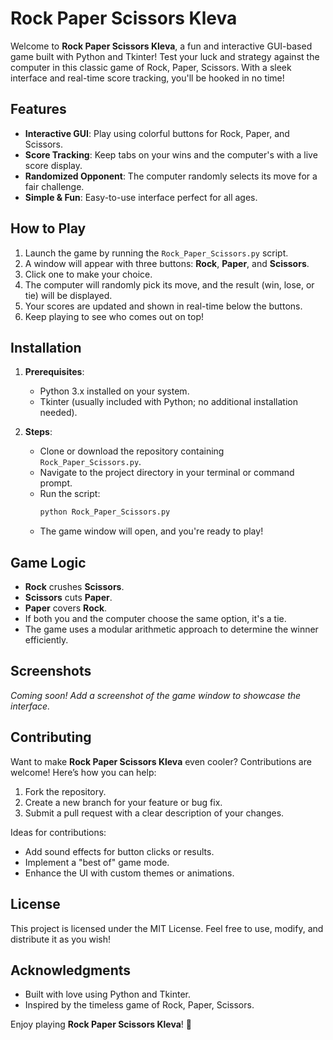 # Rock Paper Scissors Kleva

Welcome to **Rock Paper Scissors Kleva**, a fun and interactive GUI-based game built with Python and Tkinter! Test your luck and strategy against the computer in this classic game of Rock, Paper, Scissors. With a sleek interface and real-time score tracking, you'll be hooked in no time!

## Features

- **Interactive GUI**: Play using colorful buttons for Rock, Paper, and Scissors.
- **Score Tracking**: Keep tabs on your wins and the computer's with a live score display.
- **Randomized Opponent**: The computer randomly selects its move for a fair challenge.
- **Simple & Fun**: Easy-to-use interface perfect for all ages.

## How to Play

1. Launch the game by running the `Rock_Paper_Scissors.py` script.
2. A window will appear with three buttons: **Rock**, **Paper**, and **Scissors**.
3. Click one to make your choice.
4. The computer will randomly pick its move, and the result (win, lose, or tie) will be displayed.
5. Your scores are updated and shown in real-time below the buttons.
6. Keep playing to see who comes out on top!

## Installation

1. **Prerequisites**:
   - Python 3.x installed on your system.
   - Tkinter (usually included with Python; no additional installation needed).

2. **Steps**:
   - Clone or download the repository containing `Rock_Paper_Scissors.py`.
   - Navigate to the project directory in your terminal or command prompt.
   - Run the script:
     ```bash
     python Rock_Paper_Scissors.py
     ```
   - The game window will open, and you're ready to play!

## Game Logic

- **Rock** crushes **Scissors**.
- **Scissors** cuts **Paper**.
- **Paper** covers **Rock**.
- If both you and the computer choose the same option, it's a tie.
- The game uses a modular arithmetic approach to determine the winner efficiently.

## Screenshots

*Coming soon! Add a screenshot of the game window to showcase the interface.*

## Contributing

Want to make **Rock Paper Scissors Kleva** even cooler? Contributions are welcome! Here’s how you can help:
1. Fork the repository.
2. Create a new branch for your feature or bug fix.
3. Submit a pull request with a clear description of your changes.

Ideas for contributions:
- Add sound effects for button clicks or results.
- Implement a "best of" game mode.
- Enhance the UI with custom themes or animations.

## License

This project is licensed under the MIT License. Feel free to use, modify, and distribute it as you wish!

## Acknowledgments

- Built with love using Python and Tkinter.
- Inspired by the timeless game of Rock, Paper, Scissors.

Enjoy playing **Rock Paper Scissors Kleva**! 🎉